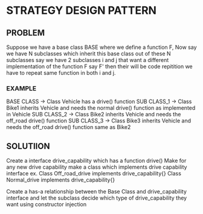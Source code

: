 # STRATEGY DESIGN PATTERN

## PROBLEM
Suppose we have a base class BASE where we define a function F, Now say we have N subclasses which inherit
this base class out of these N subclasses say we have 2 subclasses i and j that want a different implementation
of the function F say F' then their will be code repitition we have to repeat same function in both i and j.

### EXAMPLE
BASE CLASS -> Class Vehicle has a drive() function
SUB CLASS_1 -> Class Bike1 inherits Vehicle and needs the normal drive() function as implemented in Vehicle
SUB CLASS_2 -> Class Bike2 inherits Vehicle and needs the off_road drive() function
SUB CLASS_3 -> Class Bike3 inherits Vehicle and needs the off_road drive() function same as Bike2

## SOLUTIION
Create a interface drive_capability which has a function drive()
Make for any new drive capability make a class which implements drive capability interface
ex.
Class Off_road_drive implements drive_capability{}
Class Normal_drive implements drive_capability{}

Create a has-a relationship between the Base Class and drive_capability interface and let the subclass decide
which type of drive_capability they want using constructor injection